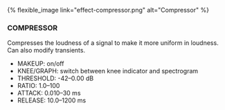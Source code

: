 {% flexible_image link="effect-compressor.png" alt="Compressor" %}

### COMPRESSOR
Compresses the loudness of a signal to make it more uniform in loudness. Can also modify transients.

* MAKEUP: on/off
* KNEE/GRAPH: switch between knee indicator and spectrogram
* THRESHOLD: -42–0.00 dB
* RATIO: 1.0–100
* ATTACK: 0.010–30 ms
* RELEASE: 10.0–1200 ms
